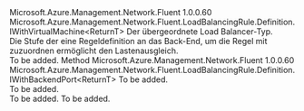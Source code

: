 <Type Name="IWithBackend&lt;ReturnT&gt;" FullName="Microsoft.Azure.Management.Network.Fluent.LoadBalancingRule.Definition.IWithBackend&lt;ReturnT&gt;">
  <TypeSignature Language="C#" Value="public interface IWithBackend&lt;ReturnT&gt; : Microsoft.Azure.Management.Network.Fluent.LoadBalancingRule.Definition.IWithVirtualMachine&lt;ReturnT&gt;" />
  <TypeSignature Language="ILAsm" Value=".class public interface auto ansi abstract IWithBackend`1&lt;ReturnT&gt; implements class Microsoft.Azure.Management.Network.Fluent.LoadBalancingRule.Definition.IWithVirtualMachine`1&lt;!ReturnT&gt;" />
  <TypeSignature Language="DocId" Value="T:Microsoft.Azure.Management.Network.Fluent.LoadBalancingRule.Definition.IWithBackend`1" />
  <TypeSignature Language="VB.NET" Value="Public Interface IWithBackend(Of ReturnT)&#xA;Implements IWithVirtualMachine(Of ReturnT)" />
  <TypeSignature Language="F#" Value="type IWithBackend&lt;'ReturnT&gt; = interface&#xA;    interface IWithVirtualMachine&lt;'ReturnT&gt;" />
  <AssemblyInfo>
    <AssemblyName>Microsoft.Azure.Management.Network.Fluent</AssemblyName>
    <AssemblyVersion>1.0.0.60</AssemblyVersion>
  </AssemblyInfo>
  <TypeParameters>
    <TypeParameter Name="ParentT" />
  </TypeParameters>
  <Interfaces>
    <Interface>
      <InterfaceName>Microsoft.Azure.Management.Network.Fluent.LoadBalancingRule.Definition.IWithVirtualMachine&lt;ReturnT&gt;</InterfaceName>
    </Interface>
  </Interfaces>
  <Docs>
    <typeparam name="ReturnT">Der übergeordnete Load Balancer-Typ.</typeparam>
    <summary>
            Die Stufe der eine Regeldefinition an das Back-End, um die Regel mit zuzuordnen ermöglicht den Lastenausgleich.
            </summary>
    <remarks>To be added.</remarks>
  </Docs>
  <Members>
    <Member MemberName="ToBackend">
      <MemberSignature Language="C#" Value="public Microsoft.Azure.Management.Network.Fluent.LoadBalancingRule.Definition.IWithBackendPort&lt;ReturnT&gt; ToBackend (string backendName);" />
      <MemberSignature Language="ILAsm" Value=".method public hidebysig newslot virtual instance class Microsoft.Azure.Management.Network.Fluent.LoadBalancingRule.Definition.IWithBackendPort`1&lt;!ReturnT&gt; ToBackend(string backendName) cil managed" />
      <MemberSignature Language="DocId" Value="M:Microsoft.Azure.Management.Network.Fluent.LoadBalancingRule.Definition.IWithBackend`1.ToBackend(System.String)" />
      <MemberSignature Language="VB.NET" Value="Public Function ToBackend (backendName As String) As IWithBackendPort(Of ReturnT)" />
      <MemberSignature Language="F#" Value="abstract member ToBackend : string -&gt; Microsoft.Azure.Management.Network.Fluent.LoadBalancingRule.Definition.IWithBackendPort&lt;'ReturnT&gt;" Usage="iWithBackend.ToBackend backendName" />
      <MemberType>Method</MemberType>
      <AssemblyInfo>
        <AssemblyName>Microsoft.Azure.Management.Network.Fluent</AssemblyName>
        <AssemblyVersion>1.0.0.60</AssemblyVersion>
      </AssemblyInfo>
      <ReturnValue>
        <ReturnType>Microsoft.Azure.Management.Network.Fluent.LoadBalancingRule.Definition.IWithBackendPort&lt;ReturnT&gt;</ReturnType>
      </ReturnValue>
      <Parameters>
        <Parameter Name="backendName" Type="System.String" />
      </Parameters>
      <Docs>
        <param name="backendName">To be added.</param>
        <summary>To be added.</summary>
        <returns>To be added.</returns>
        <remarks>To be added.</remarks>
      </Docs>
    </Member>
  </Members>
</Type>